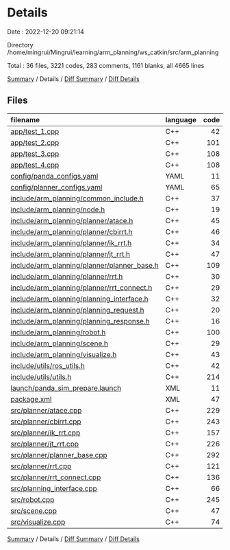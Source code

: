 # Details

Date : 2022-12-20 09:21:14

Directory /home/mingrui/Mingrui/learning/arm_planning/ws_catkin/src/arm_planning

Total : 36 files,  3221 codes, 283 comments, 1161 blanks, all 4665 lines

[Summary](results.md) / Details / [Diff Summary](diff.md) / [Diff Details](diff-details.md)

## Files
| filename | language | code | comment | blank | total |
| :--- | :--- | ---: | ---: | ---: | ---: |
| [app/test_1.cpp](/app/test_1.cpp) | C++ | 42 | 6 | 24 | 72 |
| [app/test_2.cpp](/app/test_2.cpp) | C++ | 101 | 15 | 25 | 141 |
| [app/test_3.cpp](/app/test_3.cpp) | C++ | 108 | 15 | 23 | 146 |
| [app/test_4.cpp](/app/test_4.cpp) | C++ | 108 | 17 | 23 | 148 |
| [config/panda_configs.yaml](/config/panda_configs.yaml) | YAML | 11 | 0 | 2 | 13 |
| [config/planner_configs.yaml](/config/planner_configs.yaml) | YAML | 65 | 1 | 6 | 72 |
| [include/arm_planning/common_include.h](/include/arm_planning/common_include.h) | C++ | 37 | 5 | 10 | 52 |
| [include/arm_planning/node.h](/include/arm_planning/node.h) | C++ | 19 | 0 | 11 | 30 |
| [include/arm_planning/planner/atace.h](/include/arm_planning/planner/atace.h) | C++ | 45 | 1 | 19 | 65 |
| [include/arm_planning/planner/cbirrt.h](/include/arm_planning/planner/cbirrt.h) | C++ | 46 | 0 | 20 | 66 |
| [include/arm_planning/planner/ik_rrt.h](/include/arm_planning/planner/ik_rrt.h) | C++ | 34 | 0 | 17 | 51 |
| [include/arm_planning/planner/jt_rrt.h](/include/arm_planning/planner/jt_rrt.h) | C++ | 47 | 1 | 19 | 67 |
| [include/arm_planning/planner/planner_base.h](/include/arm_planning/planner/planner_base.h) | C++ | 109 | 1 | 41 | 151 |
| [include/arm_planning/planner/rrt.h](/include/arm_planning/planner/rrt.h) | C++ | 30 | 1 | 17 | 48 |
| [include/arm_planning/planner/rrt_connect.h](/include/arm_planning/planner/rrt_connect.h) | C++ | 29 | 0 | 15 | 44 |
| [include/arm_planning/planning_interface.h](/include/arm_planning/planning_interface.h) | C++ | 32 | 0 | 24 | 56 |
| [include/arm_planning/planning_request.h](/include/arm_planning/planning_request.h) | C++ | 20 | 0 | 11 | 31 |
| [include/arm_planning/planning_response.h](/include/arm_planning/planning_response.h) | C++ | 16 | 0 | 10 | 26 |
| [include/arm_planning/robot.h](/include/arm_planning/robot.h) | C++ | 100 | 10 | 38 | 148 |
| [include/arm_planning/scene.h](/include/arm_planning/scene.h) | C++ | 29 | 5 | 21 | 55 |
| [include/arm_planning/visualize.h](/include/arm_planning/visualize.h) | C++ | 43 | 3 | 22 | 68 |
| [include/utils/ros_utils.h](/include/utils/ros_utils.h) | C++ | 42 | 2 | 17 | 61 |
| [include/utils/utils.h](/include/utils/utils.h) | C++ | 214 | 26 | 62 | 302 |
| [launch/panda_sim_prepare.launch](/launch/panda_sim_prepare.launch) | XML | 11 | 0 | 7 | 18 |
| [package.xml](/package.xml) | XML | 47 | 36 | 13 | 96 |
| [src/planner/atace.cpp](/src/planner/atace.cpp) | C++ | 229 | 21 | 78 | 328 |
| [src/planner/cbirrt.cpp](/src/planner/cbirrt.cpp) | C++ | 243 | 14 | 80 | 337 |
| [src/planner/ik_rrt.cpp](/src/planner/ik_rrt.cpp) | C++ | 157 | 6 | 55 | 218 |
| [src/planner/jt_rrt.cpp](/src/planner/jt_rrt.cpp) | C++ | 226 | 12 | 81 | 319 |
| [src/planner/planner_base.cpp](/src/planner/planner_base.cpp) | C++ | 292 | 29 | 101 | 422 |
| [src/planner/rrt.cpp](/src/planner/rrt.cpp) | C++ | 121 | 5 | 46 | 172 |
| [src/planner/rrt_connect.cpp](/src/planner/rrt_connect.cpp) | C++ | 136 | 5 | 50 | 191 |
| [src/planning_interface.cpp](/src/planning_interface.cpp) | C++ | 66 | 4 | 23 | 93 |
| [src/robot.cpp](/src/robot.cpp) | C++ | 245 | 28 | 94 | 367 |
| [src/scene.cpp](/src/scene.cpp) | C++ | 47 | 5 | 23 | 75 |
| [src/visualize.cpp](/src/visualize.cpp) | C++ | 74 | 9 | 33 | 116 |

[Summary](results.md) / Details / [Diff Summary](diff.md) / [Diff Details](diff-details.md)